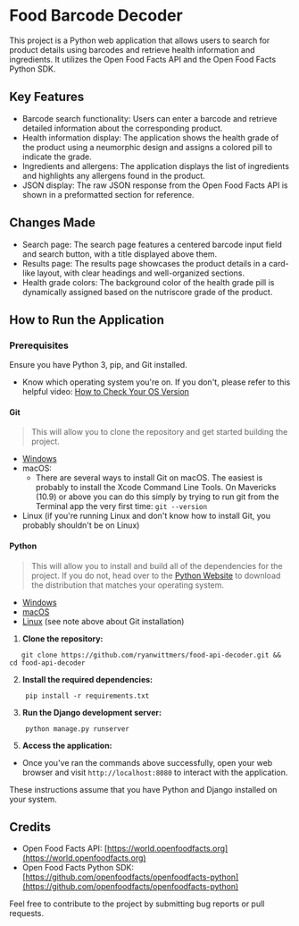 # Food Barcode Decoder
This project is a Python web application that allows users to search for product details using barcodes and retrieve health information and ingredients. It utilizes the Open Food Facts API and the Open Food Facts Python SDK.

## Key Features

- Barcode search functionality: Users can enter a barcode and retrieve detailed information about the corresponding product.
- Health information display: The application shows the health grade of the product using a neumorphic design and assigns a colored pill to indicate the grade.
- Ingredients and allergens: The application displays the list of ingredients and highlights any allergens found in the product.
- JSON display: The raw JSON response from the Open Food Facts API is shown in a preformatted section for reference.

## Changes Made
- Search page: The search page features a centered barcode input field and search button, with a title displayed above them.
- Results page: The results page showcases the product details in a card-like layout, with clear headings and well-organized sections.
- Health grade colors: The background color of the health grade pill is dynamically assigned based on the nutriscore grade of the product. 

## How to Run the Application

### Prerequisites
Ensure you have Python 3, pip, and Git installed.
- Know which operating system you're on. If you don't, please refer to this helpful video: [How to Check Your OS Version](https://www.youtube.com/watch?v=r94vuvwUSkY)
#### Git
> This will allow you to clone the repository and get started building the project.
   - [Windows](https://git-scm.com/download/win)
   - macOS:
      - There are several ways to install Git on macOS. The easiest is probably to install the Xcode Command Line Tools. On Mavericks (10.9) or above you can do this simply by trying to run git from the Terminal app the very first time: `git --version`
   - Linux (if you're running Linux and don't know how to install Git, you probably shouldn't be on Linux)

#### Python
> This will allow you to install and build all of the dependencies for the project.
If you do not, head over to the [Python Website](https://www.python.org/downloads/) to download the distribution that matches your operating system.
   - [Windows](https://www.python.org/downloads/windows/)
   - [macOS](https://www.python.org/downloads/macos/)
   - [Linux](https://www.python.org/downloads/source/) (see note above about Git installation)

1. **Clone the repository:**
```shell
   git clone https://github.com/ryanwittmers/food-api-decoder.git && cd food-api-decoder
```

2. **Install the required dependencies:**
```shell
    pip install -r requirements.txt
```

3. **Run the Django development server:**
```shell
    python manage.py runserver
```

5. **Access the application:**
- Once you've ran the commands above successfully, open your web browser and visit `http://localhost:8080` to interact with the application.

These instructions assume that you have Python and Django installed on your system. 

## Credits

- Open Food Facts API: [https://world.openfoodfacts.org](https://world.openfoodfacts.org)
- Open Food Facts Python SDK: [https://github.com/openfoodfacts/openfoodfacts-python](https://github.com/openfoodfacts/openfoodfacts-python)

Feel free to contribute to the project by submitting bug reports or pull requests.
